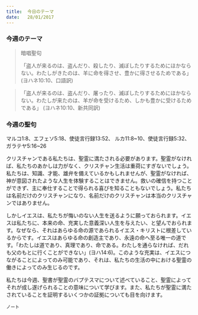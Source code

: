 ```yaml
---
title:  今日のテーマ
date:   28/01/2017
---
```


### 今週のテーマ

> <p>暗唱聖句</p>
> 「盗人が来るのは、盗んだり、殺したり、滅ぼしたりするためにほかならない。わたしがきたのは、羊に命を得させ、豊かに得させるためである」	(ヨハネ10:10、口語訳)

> <p></p>
>「盗人が来るのは、盗んだり、屠ったり、滅ぼしたりするためにほかならない。わたしが来たのは、羊が命を受けるため、しかも豊かに受けるためである」	(ヨハネ10:10、新共同訳)

### 今週の聖句

マルコ1:8、エフェソ5:18、使徒言行録13:52、	ルカ11:8~10、使徒言行録5:32、ガラテヤ5:16~26

クリスチャンである私たちは、聖霊に満たされる必要があります。聖霊がなければ、私たちのあかしは力がなく、クリスチャン生活は重荷にすぎないでしょう。私たちは、知識、才能、雄弁を備えているかもしれませんが、聖霊がなければ、神が意図されたような人生を体験することはできません。救いの確信を持つことができず、主に奉仕することで得られる喜びを知ることもないでしょう。私たちは名前だけのクリスチャンになり、名前だけのクリスチャンは本当のクリスチャンではありません。

しかしイエスは、私たちが悔いのない人生を送るように願っておられます。イエスは私たちに、本来の命、充実した意義深い人生を与えたい、と望んでおられます。なぜなら、それはあらゆる命の源であられるイエス・キリストに根差しているからです。イエスはあらゆる命の創造主であり、永遠の命へ至る唯一の道です。「わたしは道であり、真理であり、命である。わたしを通らなければ、だれも父のもとに行くことができない」(ヨハ14:6)。このような充実は、イエスにつながることによってのみ可能であり、それは、私たちの生活の中における聖霊の働きによってのみ生じるのです。

私たちは今週、聖書が聖霊のバプテスマについて述べていること、聖霊によってそれが成し遂げられることの意味について学びます。また、私たちが聖霊に満たされていることを証明するいくつかの証拠についても目を向けます。

`ノート`
